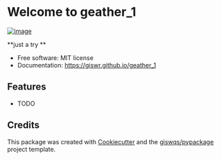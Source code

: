 # Welcome to geather_1


[![image](https://img.shields.io/pypi/v/geather_1.svg)](https://pypi.python.org/pypi/geather_1)


**just a try **


-   Free software: MIT license
-   Documentation: <https://giswr.github.io/geather_1>
    

## Features

-   TODO

## Credits

This package was created with [Cookiecutter](https://github.com/cookiecutter/cookiecutter) and the [giswqs/pypackage](https://github.com/giswqs/pypackage) project template.
